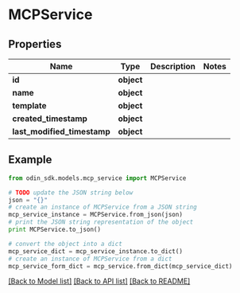 # MCPService


## Properties

Name | Type | Description | Notes
------------ | ------------- | ------------- | -------------
**id** | **object** |  | 
**name** | **object** |  | 
**template** | **object** |  | 
**created_timestamp** | **object** |  | 
**last_modified_timestamp** | **object** |  | 

## Example

```python
from odin_sdk.models.mcp_service import MCPService

# TODO update the JSON string below
json = "{}"
# create an instance of MCPService from a JSON string
mcp_service_instance = MCPService.from_json(json)
# print the JSON string representation of the object
print MCPService.to_json()

# convert the object into a dict
mcp_service_dict = mcp_service_instance.to_dict()
# create an instance of MCPService from a dict
mcp_service_form_dict = mcp_service.from_dict(mcp_service_dict)
```
[[Back to Model list]](../README.md#documentation-for-models) [[Back to API list]](../README.md#documentation-for-api-endpoints) [[Back to README]](../README.md)


